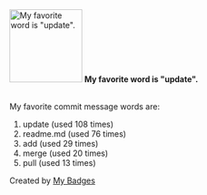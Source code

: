 <img src="https://my-badges.github.io/my-badges/favorite-word.png" alt="My favorite word is &quot;update&quot;." title="My favorite word is &quot;update&quot;." width="128">
<strong>My favorite word is &quot;update&quot;.</strong>
<br><br>

My favorite commit message words are:

1. update (used 108 times)
2. readme.md (used 76 times)
3. add (used 29 times)
4. merge (used 20 times)
5. pull (used 13 times)


Created by <a href="https://github.com/my-badges/my-badges">My Badges</a>